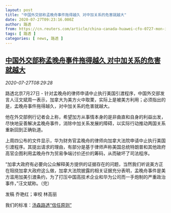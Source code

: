 ```yaml
---
layout: post
title: "中国外交部称孟晚舟事件拖得越久 对中加关系的危害就越大"
date: 2020-07-27T09:23:16.000Z
author: 路透
from: https://cn.reuters.com/article/china-canada-huawei-cfo-0727-mon-idCNKCS24S0SU
tags: [ 路透 ]
categories: [ news, 路透 ]
---
```

<!--1595841796000-->
[中国外交部称孟晚舟事件拖得越久 对中加关系的危害就越大](https://cn.reuters.com/article/china-canada-huawei-cfo-0727-mon-idCNKCS24S0SU)
------

<div>
<div><i>2020-07-27T08:29:28</i></div><div class="StandardArticleBody_body"><p>路透北京7月27日 - 针对孟晚舟的律师申请中止执行美国引渡程序，中国外交部发言人汪文斌周一表示，加拿大为美方火中取栗，实际上是被美方利用；必须指出的是，孟晚舟事件拖得越久，对中加关系的危害就越大。 </p><p>他在外交部例行记者会上称，希望加方从事情本身的是非曲直和自身的利益出发，尽快地妥善解决孟晚舟事件，消除中加关系发展的障碍，以实际行动推动两国关系重新回到正确轨道。 </p><p>上周四公布的文件显示，华为财务官孟晚舟的律师向加拿大法院申请中止执行美国引渡程序。其提出请求的理由，有部分是基于律师声称美国总统特朗普和其他政府高官企图利用孟晚舟作为贸易争端讨价还价的筹码，从而破坏了司法程序。 </p><p>“加拿大政府有必要向公众解释美方提供的证据存在的问题，当然我们听说美方正在阻挠加拿大政府这么做，加拿大法院披露的相关证据充分表明，孟晚舟事件是美方滥用加美引渡条约，为了打压中国高技术企业和华为公司而一手炮制的严重政治事件，”汪文斌称。（完）  </p><div class="Attribution_container"><div class="Attribution_attribution"><p class="Attribution_content">发稿 乔艳红；审校 林高丽 </p></div></div><div class="StandardArticleBody_trustBadgeContainer"><span class="StandardArticleBody_trustBadgeTitle">我们的标准：</span><span class="trustBadgeUrl"><a href="https://www.thomsonreuters.cn/content/dam/openweb/documents/pdf/china/brochures/about-us-1.pdf">汤森路透“信任原则”</a></span></div></div>
</div>
